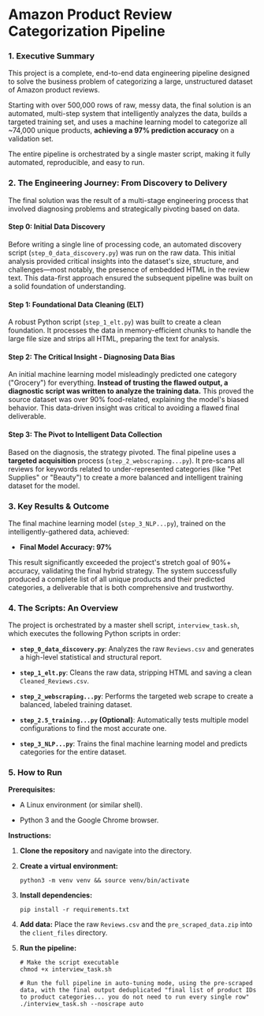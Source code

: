 
# Amazon Product Review Categorization Pipeline

### 1. Executive Summary

This project is a complete, end-to-end data engineering pipeline designed to solve the business problem of categorizing a large, unstructured dataset of Amazon product reviews.

Starting with over 500,000 rows of raw, messy data, the final solution is an automated, multi-step system that intelligently analyzes the data, builds a targeted training set, and uses a machine learning model to categorize all ~74,000 unique products, **achieving a 97% prediction accuracy** on a validation set.

The entire pipeline is orchestrated by a single master script, making it fully automated, reproducible, and easy to run.

### 2. The Engineering Journey: From Discovery to Delivery

The final solution was the result of a multi-stage engineering process that involved diagnosing problems and strategically pivoting based on data.

#### Step 0: Initial Data Discovery

Before writing a single line of processing code, an automated discovery script (`step_0_data_discovery.py`) was run on the raw data. This initial analysis provided critical insights into the dataset's size, structure, and challenges—most notably, the presence of embedded HTML in the review text. This data-first approach ensured the subsequent pipeline was built on a solid foundation of understanding.

#### Step 1: Foundational Data Cleaning (ELT)

A robust Python script (`step_1_elt.py`) was built to create a clean foundation. It processes the data in memory-efficient chunks to handle the large file size and strips all HTML, preparing the text for analysis.

#### Step 2: The Critical Insight - Diagnosing Data Bias

An initial machine learning model misleadingly predicted one category ("Grocery") for everything. **Instead of trusting the flawed output, a diagnostic script was written to analyze the training data.** This proved the source dataset was over 90% food-related, explaining the model's biased behavior. This data-driven insight was critical to avoiding a flawed final deliverable.

#### Step 3: The Pivot to Intelligent Data Collection

Based on the diagnosis, the strategy pivoted. The final pipeline uses a **targeted acquisition** process (`step_2_webscraping...py`). It pre-scans all reviews for keywords related to under-represented categories (like "Pet Supplies" or "Beauty") to create a more balanced and intelligent training dataset for the model.

### 3. Key Results & Outcome

The final machine learning model (`step_3_NLP...py`), trained on the intelligently-gathered data, achieved:

-   **Final Model Accuracy: 97%**
    

This result significantly exceeded the project's stretch goal of 90%+ accuracy, validating the final hybrid strategy. The system successfully produced a complete list of all unique products and their predicted categories, a deliverable that is both comprehensive and trustworthy.

### 4. The Scripts: An Overview

The project is orchestrated by a master shell script, `interview_task.sh`, which executes the following Python scripts in order:

-   **`step_0_data_discovery.py`**: Analyzes the raw `Reviews.csv` and generates a high-level statistical and structural report.
    
-   **`step_1_elt.py`**: Cleans the raw data, stripping HTML and saving a clean `Cleaned_Reviews.csv`.
    
-   **`step_2_webscraping...py`**: Performs the targeted web scrape to create a balanced, labeled training dataset.
    
-   **`step_2.5_training...py` (Optional)**: Automatically tests multiple model configurations to find the most accurate one.
    
-   **`step_3_NLP...py`**: Trains the final machine learning model and predicts categories for the entire dataset.
    

### 5. How to Run

**Prerequisites:**

-   A Linux environment (or similar shell).
    
-   Python 3 and the Google Chrome browser.
    

**Instructions:**

1.  **Clone the repository** and navigate into the directory.
    
2.  **Create a virtual environment:**  
    ```
    python3 -m venv venv && source venv/bin/activate
    ```
    
3.  **Install dependencies:**  
    ```
    pip install -r requirements.txt
    ```
    
4.  **Add data:** Place the raw `Reviews.csv` and the `pre_scraped_data.zip` into the `client_files` directory.
    
5.  **Run the pipeline:**
    
    ```
    # Make the script executable
    chmod +x interview_task.sh
    
    # Run the full pipeline in auto-tuning mode, using the pre-scraped data, with the final output deduplicated "final list of product IDs to product categories... you do not need to run every single row"
    ./interview_task.sh --noscrape auto
    
    ```
